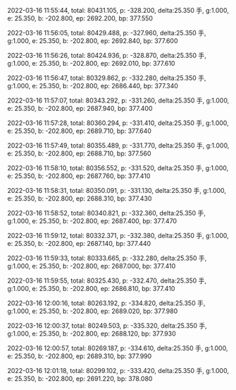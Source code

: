 2022-03-16 11:55:44, total: 80431.105, p: -328.200, delta:25.350 手, g:1.000, e: 25.350, b: -202.800, ep: 2692.200, bp: 377.550

2022-03-16 11:56:05, total: 80429.488, p: -327.960, delta:25.350 手, g:1.000, e: 25.350, b: -202.800, ep: 2692.840, bp: 377.600

2022-03-16 11:56:26, total: 80424.936, p: -328.870, delta:25.350 手, g:1.000, e: 25.350, b: -202.800, ep: 2692.010, bp: 377.610

2022-03-16 11:56:47, total: 80329.862, p: -332.280, delta:25.350 手, g:1.000, e: 25.350, b: -202.800, ep: 2686.440, bp: 377.340

2022-03-16 11:57:07, total: 80343.292, p: -331.260, delta:25.350 手, g:1.000, e: 25.350, b: -202.800, ep: 2687.940, bp: 377.400

2022-03-16 11:57:28, total: 80360.294, p: -331.410, delta:25.350 手, g:1.000, e: 25.350, b: -202.800, ep: 2689.710, bp: 377.640

2022-03-16 11:57:49, total: 80355.489, p: -331.770, delta:25.350 手, g:1.000, e: 25.350, b: -202.800, ep: 2688.710, bp: 377.560

2022-03-16 11:58:10, total: 80356.552, p: -331.520, delta:25.350 手, g:1.000, e: 25.350, b: -202.800, ep: 2687.760, bp: 377.410

2022-03-16 11:58:31, total: 80350.091, p: -331.130, delta:25.350 手, g:1.000, e: 25.350, b: -202.800, ep: 2688.310, bp: 377.430

2022-03-16 11:58:52, total: 80340.821, p: -332.360, delta:25.350 手, g:1.000, e: 25.350, b: -202.800, ep: 2687.400, bp: 377.470

2022-03-16 11:59:12, total: 80332.371, p: -332.380, delta:25.350 手, g:1.000, e: 25.350, b: -202.800, ep: 2687.140, bp: 377.440

2022-03-16 11:59:33, total: 80333.665, p: -332.280, delta:25.350 手, g:1.000, e: 25.350, b: -202.800, ep: 2687.000, bp: 377.410

2022-03-16 11:59:55, total: 80325.430, p: -332.470, delta:25.350 手, g:1.000, e: 25.350, b: -202.800, ep: 2686.810, bp: 377.410

2022-03-16 12:00:16, total: 80263.192, p: -334.820, delta:25.350 手, g:1.000, e: 25.350, b: -202.800, ep: 2689.020, bp: 377.980

2022-03-16 12:00:37, total: 80249.503, p: -335.320, delta:25.350 手, g:1.000, e: 25.350, b: -202.800, ep: 2688.120, bp: 377.930

2022-03-16 12:00:57, total: 80269.187, p: -334.610, delta:25.350 手, g:1.000, e: 25.350, b: -202.800, ep: 2689.310, bp: 377.990

2022-03-16 12:01:18, total: 80299.102, p: -333.420, delta:25.350 手, g:1.000, e: 25.350, b: -202.800, ep: 2691.220, bp: 378.080